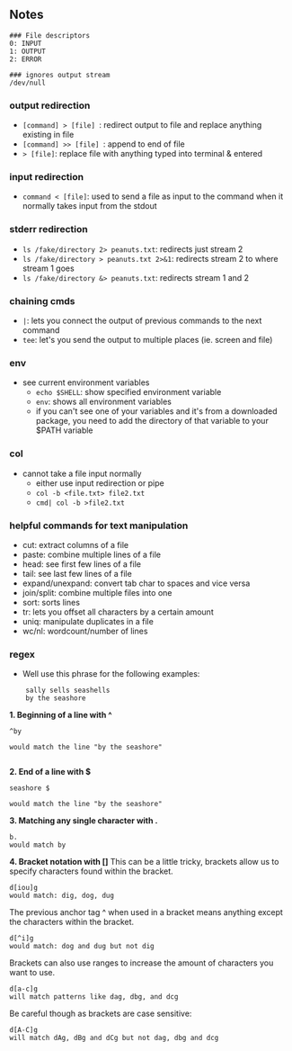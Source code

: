 ## Notes
```
### File descriptors
0: INPUT
1: OUTPUT
2: ERROR

### ignores output stream
/dev/null
```

### output redirection
- ```[command] > [file] ```: redirect output to file and replace anything existing in file
- ```[command] >> [file] ```: append to end of file
- ``` > [file] ```: replace file with anything typed into terminal & entered

### input redirection
- ```command < [file]```: used to send a file as input to the command when it normally takes input from the stdout

### stderr redirection
- ```ls /fake/directory 2> peanuts.txt```: redirects just stream 2
- ```ls /fake/directory > peanuts.txt 2>&1```: redirects stream 2 to where stream 1 goes
- ```ls /fake/directory &> peanuts.txt```: redirects stream 1 and 2 

### chaining cmds
- ```|```: lets you connect the output of previous commands to the next command
- ```tee```: let's you send the output to multiple places (ie. screen and file)

### env
- see current environment variables
	- ```echo $SHELL```: show specified environment variable
	- ```env```:  shows all environment variables
	- if you can't see one of your variables and it's from a downloaded package, you need to add the directory of that variable to your $PATH variable

### col 
- cannot take a file input normally
	- either use input redirection or pipe
	- ```col -b <file.txt> file2.txt```
	- ```cmd| col -b >file2.txt```

### helpful commands for text manipulation
- cut: extract columns of a file
- paste: combine multiple lines of a file
- head:  see first few lines of a file
- tail: see last few lines of a file
- expand/unexpand: convert tab char to spaces and vice versa
- join/split: combine multiple files into one
- sort: sorts lines
- tr: lets you offset all characters by a certain amount
- uniq: manipulate duplicates in a file
- wc/nl: wordcount/number of lines

### regex
- Well use this phrase for the following examples:
```
	sally sells seashells  
	by the seashore
```
**1. Beginning of a line with ^**
```
^by
  
would match the line "by the seashore"
  
```  
**2. End of a line with $**
```
seashore $
  
would match the line "by the seashore"
```
  
**3. Matching any single character with .**
```
b.
would match by
```

**4. Bracket notation with \[\]**
This can be a little tricky, brackets allow us to specify characters found within the bracket.
```
d[iou]g
would match: dig, dog, dug
```

The previous anchor tag ^ when used in a bracket means anything except the characters within the bracket.
```
d[^i]g
would match: dog and dug but not dig
```
Brackets can also use ranges to increase the amount of characters you want to use.
```
d[a-c]g
will match patterns like dag, dbg, and dcg
```
Be careful though as brackets are case sensitive:
```
d[A-C]g
will match dAg, dBg and dCg but not dag, dbg and dcg
```

